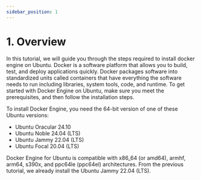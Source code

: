 ```yaml
---
sidebar_position: 1
---
```


# 1. Overview

In this tutorial, we will guide you through the steps required to install docker engine on Ubuntu. Docker is a software platform that allows you to build, test, and deploy applications quickly. Docker packages software into standardized units called containers that have everything the software needs to run including libraries, system tools, code, and runtime. To get started with Docker Engine on Ubuntu, make sure you meet the prerequisites, and then follow the installation steps.

To install Docker Engine, you need the 64-bit version of one of these Ubuntu versions:

- Ubuntu Oracular 24.10
- Ubuntu Noble 24.04 (LTS)
- Ubuntu Jammy 22.04 (LTS)
- Ubuntu Focal 20.04 (LTS)

Docker Engine for Ubuntu is compatible with x86_64 (or amd64), armhf, arm64, s390x, and ppc64le (ppc64el) architectures. From the previous tutorial, we already install the Ubuntu Jammy 22.04 (LTS).
